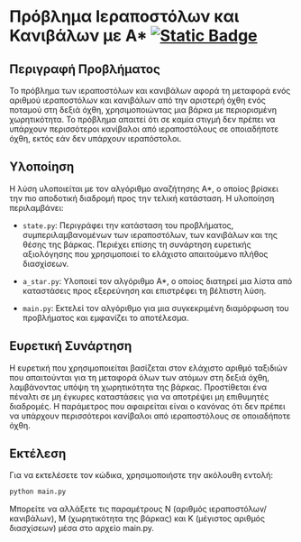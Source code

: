 # Πρόβλημα Ιεραποστόλων και Κανιβάλων με A* [![Static Badge](https://img.shields.io/badge/English-orange)](READEME.en.md)

## Περιγραφή Προβλήματος

Το πρόβλημα των ιεραποστόλων και κανιβάλων αφορά τη μεταφορά ενός αριθμού ιεραποστόλων και κανιβάλων από την αριστερή όχθη ενός ποταμού στη δεξιά όχθη, χρησιμοποιώντας μια βάρκα με περιορισμένη χωρητικότητα. Το πρόβλημα απαιτεί ότι σε καμία στιγμή δεν πρέπει να υπάρχουν περισσότεροι κανίβαλοι από ιεραποστόλους σε οποιαδήποτε όχθη, εκτός εάν δεν υπάρχουν ιεραπόστολοι.

## Υλοποίηση

Η λύση υλοποιείται με τον αλγόριθμο αναζήτησης A*, ο οποίος βρίσκει την πιο αποδοτική διαδρομή προς την τελική κατάσταση. Η υλοποίηση περιλαμβάνει:

- `state.py`: Περιγράφει την κατάσταση του προβλήματος, συμπεριλαμβανομένων των ιεραποστόλων, των κανιβάλων και της θέσης της βάρκας. Περιέχει επίσης τη συνάρτηση ευρετικής αξιολόγησης που χρησιμοποιεί το ελάχιστο απαιτούμενο πλήθος διασχίσεων.

- `a_star.py`: Υλοποιεί τον αλγόριθμο A*, ο οποίος διατηρεί μια λίστα από καταστάσεις προς εξερεύνηση και επιστρέφει τη βέλτιστη λύση.

- `main.py`: Εκτελεί τον αλγόριθμο για μια συγκεκριμένη διαμόρφωση του προβλήματος και εμφανίζει το αποτέλεσμα.

## Ευρετική Συνάρτηση

Η ευρετική που χρησιμοποιείται βασίζεται στον ελάχιστο αριθμό ταξιδιών που απαιτούνται για τη μεταφορά όλων των ατόμων στη δεξιά όχθη, λαμβάνοντας υπόψη τη χωρητικότητα της βάρκας. Προστίθεται ένα πέναλτι σε μη έγκυρες καταστάσεις για να αποτρέψει μη επιθυμητές διαδρομές. Η παράμετρος που αφαιρείται είναι ο κανόνας ότι δεν πρέπει να υπάρχουν περισσότεροι κανίβαλοι από ιεραποστόλους σε οποιαδήποτε όχθη.

## Εκτέλεση

Για να εκτελέσετε τον κώδικα, χρησιμοποιήστε την ακόλουθη εντολή:

```bash
python main.py 
```

Μπορείτε να αλλάξετε τις παραμέτρους N (αριθμός ιεραποστόλων/κανιβάλων), M (χωρητικότητα της βάρκας) και K (μέγιστος αριθμός διασχίσεων) μέσα στο αρχείο main.py.


